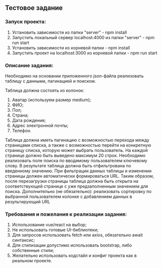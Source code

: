 ## Тестовое задание

### Запуск проекта:
1. Установить зависимости из папки "server" - npm install
2. Запустить локальный сервер localhost:4000 из папки "server" - npm run start
3. Установить зависимости из корневой папки - npm install
4. Запустить проект на localhost:3000 из корневой папки - npm run start


### Описание задания:

Необходимо на основании приложенного json-файла реализовать таблицу с данными, пагинацией и поиском.

Таблица должна состоять из колонок:
1.	Аватар (используем размер medium);
2.	ФИО;
3.	Пол;
4.	Страна;
5.	Дата рождения;
6.	Адрес электронной почты;
7.	Телефон.

Таблица должна иметь пагинацию с возможностью перехода между страницами списка, а также с возможностью перейти на конкретную страницу списка, которую может выбрать пользователь. На каждой странице должно быть выведено максимум 20 строк.
Необходимо реализовать поле поиска по вводимому пользователем ключевому слову. В результате таблица должна быть отфильтрована по введенному значению.
При фильтрации данных таблицы и изменении страницы должен автоматически формироваться URL. Таким образом, после перезагрузки страницы таблица должна быть открыта на соответствующей странице с уже предзаполненным значением для поиска.
Дополнительно (не обязательно): реализовать сортировку по выбранной пользователем колонке с добавлением данных в результирующий URL


### Требования и пожелания к реализации задания:

1. Использование vue/react на выбор;
1. Не использовать готовые UI-библиотеки;
2. Для запросов использовать fetch или axios, обязательно await синтаксис;
3. Для стилизации допустимо использовать bootstrap, либо собственные стили;
4. Желательно использовать кодстайл и конфиг проекта как в реальном проекте.



